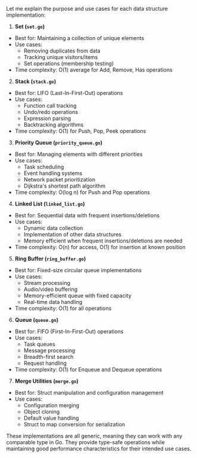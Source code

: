 Let me explain the purpose and use cases for each data structure implementation:

1. **Set (`set.go`)**
- Best for: Maintaining a collection of unique elements
- Use cases:
    - Removing duplicates from data
    - Tracking unique visitors/items
    - Set operations (membership testing)
- Time complexity: O(1) average for Add, Remove, Has operations

2. **Stack (`stack.go`)**
- Best for: LIFO (Last-In-First-Out) operations
- Use cases:
    - Function call tracking
    - Undo/redo operations
    - Expression parsing
    - Backtracking algorithms
- Time complexity: O(1) for Push, Pop, Peek operations

3. **Priority Queue (`priority_queue.go`)**
- Best for: Managing elements with different priorities
- Use cases:
    - Task scheduling
    - Event handling systems
    - Network packet prioritization
    - Dijkstra's shortest path algorithm
- Time complexity: O(log n) for Push and Pop operations

4. **Linked List (`linked_list.go`)**
- Best for: Sequential data with frequent insertions/deletions
- Use cases:
    - Dynamic data collection
    - Implementation of other data structures
    - Memory efficient when frequent insertions/deletions are needed
- Time complexity: O(n) for access, O(1) for insertion at known position

5. **Ring Buffer (`ring_buffer.go`)**
- Best for: Fixed-size circular queue implementations
- Use cases:
    - Stream processing
    - Audio/video buffering
    - Memory-efficient queue with fixed capacity
    - Real-time data handling
- Time complexity: O(1) for all operations

6. **Queue (`queue.go`)**
- Best for: FIFO (First-In-First-Out) operations
- Use cases:
    - Task queues
    - Message processing
    - Breadth-first search
    - Request handling
- Time complexity: O(1) for Enqueue and Dequeue operations

7. **Merge Utilities (`merge.go`)**
- Best for: Struct manipulation and configuration management
- Use cases:
    - Configuration merging
    - Object cloning
    - Default value handling
    - Struct to map conversion for serialization

These implementations are all generic, meaning they can work with any comparable type in Go. They provide type-safe operations while maintaining good performance characteristics for their intended use cases.